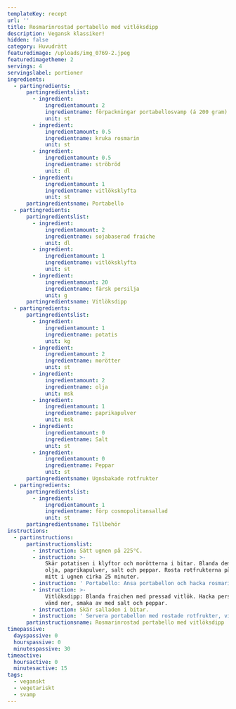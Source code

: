 ```yaml
---
templateKey: recept
url: ''
title: Rosmarinrostad portabello med vitlöksdipp
description: Vegansk klassiker!
hidden: false
category: Huvudrätt
featuredimage: /uploads/img_0769-2.jpeg
featuredimagetheme: 2
servings: 4
servingslabel: portioner
ingredients:
  - partingredients:
      partingredientslist:
        - ingredient:
            ingredientamount: 2
            ingredientname: förpackningar portabellosvamp (á 200 gram)
            unit: st
        - ingredient:
            ingredientamount: 0.5
            ingredientname: kruka rosmarin
            unit: st
        - ingredient:
            ingredientamount: 0.5
            ingredientname: ströbröd
            unit: dl
        - ingredient:
            ingredientamount: 1
            ingredientname: vitlöksklyfta
            unit: st
      partingredientsname: Portabello
  - partingredients:
      partingredientslist:
        - ingredient:
            ingredientamount: 2
            ingredientname: sojabaserad fraiche
            unit: dl
        - ingredient:
            ingredientamount: 1
            ingredientname: vitlöksklyfta
            unit: st
        - ingredient:
            ingredientamount: 20
            ingredientname: färsk persilja
            unit: g
      partingredientsname: Vitlöksdipp
  - partingredients:
      partingredientslist:
        - ingredient:
            ingredientamount: 1
            ingredientname: potatis
            unit: kg
        - ingredient:
            ingredientamount: 2
            ingredientname: morötter
            unit: st
        - ingredient:
            ingredientamount: 2
            ingredientname: olja
            unit: msk
        - ingredient:
            ingredientamount: 1
            ingredientname: paprikapulver
            unit: msk
        - ingredient:
            ingredientamount: 0
            ingredientname: Salt
            unit: st
        - ingredient:
            ingredientamount: 0
            ingredientname: Peppar
            unit: st
      partingredientsname: Ugnsbakade rotfrukter
  - partingredients:
      partingredientslist:
        - ingredient:
            ingredientamount: 1
            ingredientname: förp cosmopolitansallad
            unit: st
      partingredientsname: Tillbehör
instructions:
  - partinstructions:
      partinstructionslist:
        - instruction: Sätt ugnen på 225°C.
        - instruction: >-
            Skär potatisen i klyftor och morötterna i bitar. Blanda dem med
            olja, paprikapulver, salt och peppar. Rosta rotfrukterna på en plåt
            mitt i ugnen cirka 25 minuter.
        - instruction: ' Portabello: Ansa portabellon och hacka rosmarinen. Blanda rosmarinen med ströbröd och pressad vitlök. Fördela blandningen på svamparna och rosta svampen tillsammans med potatisen de sista 15 minuterna på potatisens tillagningstid.'
        - instruction: >-
            Vitlöksdipp: Blanda fraichen med pressad vitlök. Hacka persiljan och
            vänd ner, smaka av med salt och peppar.
        - instruction: Skär salladen i bitar.
        - instruction: ' Servera portabellon med rostade rotfrukter, vitlöksdipp och sallad.'
      partinstructionsname: Rosmarinrostad portabello med vitlöksdipp
timepassive:
  dayspassive: 0
  hourspassive: 0
  minutespassive: 30
timeactive:
  hoursactive: 0
  minutesactive: 15
tags:
  - veganskt
  - vegetariskt
  - svamp
---
```

